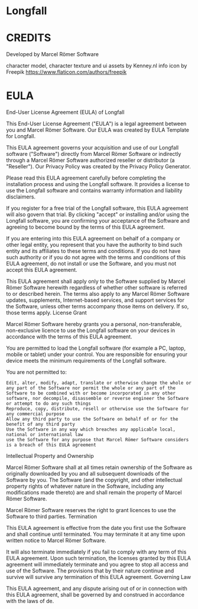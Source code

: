 # Longfall

# CREDITS

Developed by Marcel Römer Software

character model, character texture and ui assets by Kenney.nl
info icon by Freepik https://www.flaticon.com/authors/freepik

# EULA

End-User License Agreement (EULA) of Longfall

This End-User License Agreement ("EULA") is a legal agreement between you and Marcel Römer Software. Our EULA was created by EULA Template for Longfall.

This EULA agreement governs your acquisition and use of our Longfall software ("Software") directly from Marcel Römer Software or indirectly through a Marcel Römer Software authorized reseller or distributor (a "Reseller"). Our Privacy Policy was created by the Privacy Policy Generator.

Please read this EULA agreement carefully before completing the installation process and using the Longfall software. It provides a license to use the Longfall software and contains warranty information and liability disclaimers.

If you register for a free trial of the Longfall software, this EULA agreement will also govern that trial. By clicking "accept" or installing and/or using the Longfall software, you are confirming your acceptance of the Software and agreeing to become bound by the terms of this EULA agreement.

If you are entering into this EULA agreement on behalf of a company or other legal entity, you represent that you have the authority to bind such entity and its affiliates to these terms and conditions. If you do not have such authority or if you do not agree with the terms and conditions of this EULA agreement, do not install or use the Software, and you must not accept this EULA agreement.

This EULA agreement shall apply only to the Software supplied by Marcel Römer Software herewith regardless of whether other software is referred to or described herein. The terms also apply to any Marcel Römer Software updates, supplements, Internet-based services, and support services for the Software, unless other terms accompany those items on delivery. If so, those terms apply.
License Grant

Marcel Römer Software hereby grants you a personal, non-transferable, non-exclusive licence to use the Longfall software on your devices in accordance with the terms of this EULA agreement.

You are permitted to load the Longfall software (for example a PC, laptop, mobile or tablet) under your control. You are responsible for ensuring your device meets the minimum requirements of the Longfall software.

You are not permitted to:

    Edit, alter, modify, adapt, translate or otherwise change the whole or any part of the Software nor permit the whole or any part of the Software to be combined with or become incorporated in any other software, nor decompile, disassemble or reverse engineer the Software or attempt to do any such things
    Reproduce, copy, distribute, resell or otherwise use the Software for any commercial purpose
    Allow any third party to use the Software on behalf of or for the benefit of any third party
    Use the Software in any way which breaches any applicable local, national or international law
    use the Software for any purpose that Marcel Römer Software considers is a breach of this EULA agreement

Intellectual Property and Ownership

Marcel Römer Software shall at all times retain ownership of the Software as originally downloaded by you and all subsequent downloads of the Software by you. The Software (and the copyright, and other intellectual property rights of whatever nature in the Software, including any modifications made thereto) are and shall remain the property of Marcel Römer Software.

Marcel Römer Software reserves the right to grant licences to use the Software to third parties.
Termination

This EULA agreement is effective from the date you first use the Software and shall continue until terminated. You may terminate it at any time upon written notice to Marcel Römer Software.

It will also terminate immediately if you fail to comply with any term of this EULA agreement. Upon such termination, the licenses granted by this EULA agreement will immediately terminate and you agree to stop all access and use of the Software. The provisions that by their nature continue and survive will survive any termination of this EULA agreement.
Governing Law

This EULA agreement, and any dispute arising out of or in connection with this EULA agreement, shall be governed by and construed in accordance with the laws of de.
